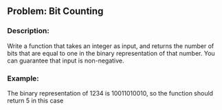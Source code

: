 
## Problem: Bit Counting
### Description:
Write a function that takes an integer as input, and returns the number of bits that are equal to one in the binary representation of that number. You can guarantee that input is non-negative.

### Example: 
The binary representation of 1234 is 10011010010, so the function should return 5 in this case